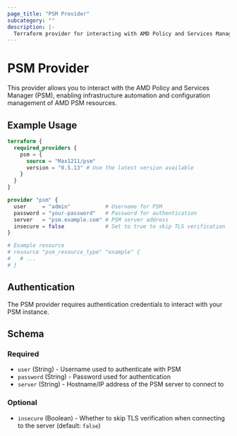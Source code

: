 ```yaml
---
page_title: "PSM Provider"
subcategory: ""
description: |-
  Terraform provider for interacting with AMD Policy and Services Manager (PSM).
---
```


# PSM Provider

This provider allows you to interact with the AMD Policy and Services Manager (PSM), enabling infrastructure automation and configuration management of AMD PSM resources.

## Example Usage

```terraform
terraform {
  required_providers {
    psm = {
      source = "Max1211/psm"
      version = "0.5.13" # Use the latest version available
    }
  }
}

provider "psm" {
  user     = "admin"           # Username for PSM
  password = "your-password"   # Password for authentication
  server   = "psm.example.com" # PSM server address
  insecure = false             # Set to true to skip TLS verification
}

# Example resource
# resource "psm_resource_type" "example" {
#   # ...
# }
```

## Authentication

The PSM provider requires authentication credentials to interact with your PSM instance.

## Schema

### Required

- `user` (String) - Username used to authenticate with PSM
- `password` (String) - Password used for authentication
- `server` (String) - Hostname/IP address of the PSM server to connect to

### Optional

- `insecure` (Boolean) - Whether to skip TLS verification when connecting to the server (default: `false`)